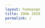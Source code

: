 ```yaml
---
layout: homepage
title: IOHA 2020
permalink: /
---
```

<!-- Type your notification here - the notification bar will not appear if this is empty. For other changes, refer to _data/homepage.yml to edit the homepage -->
###### 